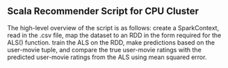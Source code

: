 ## Scala Recommender Script for CPU Cluster

The high-level overview of the script is as follows: create a SparkContext, read in the .csv file, map the dataset to an RDD in the form required for the ALS() function. train the ALS on the RDD, make predictions based on the user-movie tuple, and compare the true user-movie ratings with the predicted user-movie ratings from the ALS using mean squared error.

